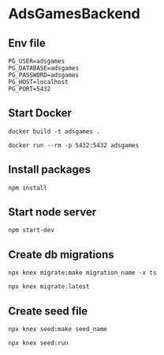 # AdsGamesBackend

## Env file

```
PG_USER=adsgames
PG_DATABASE=adsgames
PG_PASSWORD=adsgames
PG_HOST=localhost
PG_PORT=5432
```

## Start Docker

`docker build -t adsgames .`

`docker run --rm -p 5432:5432 adsgames`

## Install packages

`npm install`

## Start node server

`npm start-dev`

## Create db migrations

`npx knex migrate:make migration_name -x ts`

`npx knex migrate:latest`

## Create seed file

`npx knex seed:make seed_name`

`npx knex seed:run`
